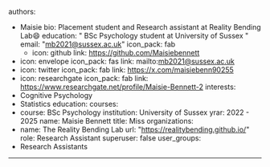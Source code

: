 authors:
- Maisie
bio: Placement student and Research assistant at Reality Bending Lab😄
education: " BSc Psychology student at University of Sussex "
email: "mb2021@sussex.ac.uk"
  icon_pack: fab
  - icon: github
  link: https://github.com/Maisiebennett
- icon: envelope
  icon_pack: fas
  link: mailto:mb2021@sussex.ac.uk
- icon: twitter
  icon_pack: fab
  link: https://x.com/maisiebenn90255
- icon: researchgate
  icon_pack: fab
  link: https://www.researchgate.net/profile/Maisie-Bennett-2
interests:
- Cognitive Psychology
- Statistics
education:
courses:
- course: BSc Psychology
institution: University of Sussex
  yrar: 2022 - 2025
name: Maisie Bennett
title: Miss
organizations:
- name: The Reality Bending Lab
url: "https://realitybending.github.io/"
role: Research Assistant 
superuser: false
user_groups:
- Research Assistants
---
